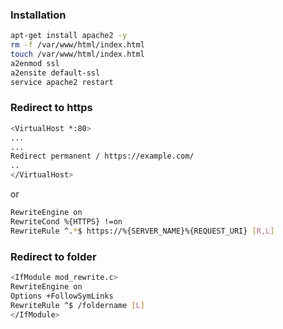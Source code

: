 ### Installation

```bash
apt-get install apache2 -y
rm -f /var/www/html/index.html
touch /var/www/html/index.html
a2enmod ssl
a2ensite default-ssl
service apache2 restart
```

### Redirect to https

```bash
<VirtualHost *:80>
...
...
Redirect permanent / https://example.com/
..
</VirtualHost>
```

or

```bash
RewriteEngine on
RewriteCond %{HTTPS} !=on
RewriteRule ^.*$ https://%{SERVER_NAME}%{REQUEST_URI} [R,L]
```

### Redirect to folder

```bash
<IfModule mod_rewrite.c>
RewriteEngine on
Options +FollowSymLinks
RewriteRule ^$ /foldername [L]
</IfModule>
```


